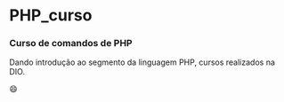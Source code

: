 # PHP_curso

### Curso de comandos de PHP

Dando introdução ao segmento da linguagem PHP, cursos realizados na DIO.

:smile: 
